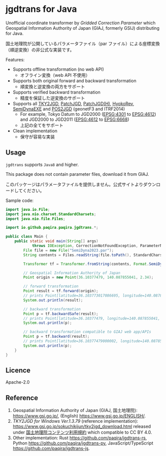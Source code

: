 # jgdtrans for Java

Unofficial coordinate transformer by _Gridded Correction Parameter_
which Geospatial Information Authority of Japan (GIAJ, formerly GSIJ) distributing
for Java.

国土地理院が公開しているパラメータファイル（par ファイル）による座標変換（順逆変換）の非公式な実装です。

Features:

- Supports offline transformation (no web API)
    - オフライン変換（web API 不使用）
- Supports both original forward and backward transformation
    - 順変換と逆変換の両方をサポート
- Supports verified backward transformation
    - 精度を保証した逆変換のサポート
- Supports all [TKY2JGD], [PatchJGD], [PatchJGD(H)], [HyokoRev], [SemiDynaEXE]
  and [POS2JGD] (geonetF3 and ITRF2014)
    - For example, Tokyo Datum to JGD2000 ([EPSG:4301] to [EPSG:4612])
      and JGD2000 to JGD2011 ([EPSG:4612] to [EPSG:6668])
    - 上記の全てをサポート
- Clean implementation
    - 保守が容易な実装

[TKY2JGD]: https://www.gsi.go.jp/sokuchikijun/tky2jgd.html
[PatchJGD]: https://vldb.gsi.go.jp/sokuchi/surveycalc/patchjgd/index.html
[PatchJGD(H)]: https://vldb.gsi.go.jp/sokuchi/surveycalc/patchjgd_h/index.html
[HyokoRev]: https://vldb.gsi.go.jp/sokuchi/surveycalc/hyokorev/hyokorev.html
[SemiDynaEXE]: https://vldb.gsi.go.jp/sokuchi/surveycalc/semidyna/web/index.html
[POS2JGD]: https://positions.gsi.go.jp/cdcs

[EPSG:4301]: https://epsg.io/4301
[EPSG:4612]: https://epsg.io/4612
[EPSG:6668]: https://epsg.io/6668

## Usage

`jgdtrans` supports `Java8` and higher.

This package does not contain parameter files, download it from GIAJ.

このパッケージはパラメータファイルを提供しません。公式サイトよりダウンロードしてください。

Sample code:

```java
import java.io.File;
import java.nio.charset.StandardCharsets;
import java.nio.file.Files;

import io.github.paqira.paqira.jgdtrans.*;

public class Main {
    public static void main(String[] args)
            throws IOException, CorrectionNotFoundException, ParameterNotFoundException, ParseParException {
        File file = new File("SemiDyna2023.par");
        String contents = Files.readString(file.toPath(), StandardCharsets.UTF_8);

        Transformer tf = Transformer.fromString(contents, Format.SemiDynaEXE);

        // Geospatial Information Authority of Japan
        Point origin = new Point(36.10377479, 140.087855041, 2.34);

        // forward transformation
        Point result = tf.forward(origin);
        // prints Point[latitude=36.103773017086695, longitude=140.08785924333452, altitude=2.4363138578103]
        System.out.println(result);

        // backward transformation 
        Point p = tf.backwardSafe(result);
        // prints Point[latitude=36.10377479, longitude=140.087855041, altitude=2.34]
        System.out.println(p);

        // backward transformation compatible to GIAJ web app/APIs
        Point p = tf.backward(result);
        // prints Point[latitude=36.10377479000002, longitude=140.087855041, altitude=2.339999999578243]
        System.out.println(p);
    }
}
```

## Licence

Apache-2.0

## Reference

1. Geospatial Information Authority of Japan (GIAJ, 国土地理院):
   <https://www.gsi.go.jp/>, (English) <https://www.gsi.go.jp/ENGLISH/>.
2. _TKY2JGD for Windows Ver.1.3.79_ (reference implementation):
   <https://www.gsi.go.jp/sokuchikijun/tky2jgd_download.html>
   released under [国土地理院コンテンツ利用規約] which compatible to CC BY 4.0.
3. Other implementation:
   Rust <https://github.com/paqira/jgdtrans-rs>,
   Python <https://github.com/paqira/jgdtrans-py>,
   JavaScript/TypeScript <https://github.com/paqira/jgdtrans-js>.

[国土地理院コンテンツ利用規約]: https://www.gsi.go.jp/kikakuchousei/kikakuchousei40182.html
